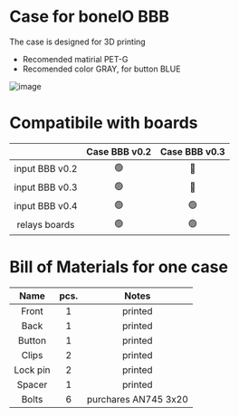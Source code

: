 # Case for boneIO BBB
The case is designed for 3D printing
* Recomended matirial PET-G
* Recomended color GRAY, for button BLUE


![image](https://user-images.githubusercontent.com/92312253/168732933-ff47e06e-3d4e-454f-b424-ad6a7c967a83.png)

# Compatibile with boards

|  | Case BBB v0.2 | Case BBB v0.3 |
| :---:         |     :---:      |          :---: |
| input BBB v0.2   | 🟢 | 🔴 |
| input BBB v0.3   | 🟢 | 🔴 |
| input BBB v0.4   | 🟢 | 🟢 |
| relays boards    | 🟢 | 🟢 |

# Bill of Materials for one case
| Name | pcs. | Notes|
| :---: | :---: | :---: |
|Front   | 1     | printed |
| Back  | 1       | printed |
| Button| 1 | printed |
| Clips   | 2       | printed |
| Lock pin   | 2      | printed |
| Spacer | 1 | printed |
| Bolts | 6 | purchares  AN745 3x20 |
